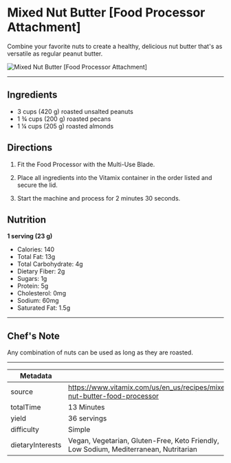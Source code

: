 # Mixed Nut Butter [Food Processor Attachment]

Combine your favorite nuts to create a healthy, delicious nut butter that's as versatile as regular peanut butter.

![Mixed Nut Butter [Food Processor Attachment]](https://www.vitamix.com/content/dam/vitamix/home/recipes/nut-butters/MixedNutButter_470x449.jpg)

---

## Ingredients

- 3 cups (420 g) roasted unsalted peanuts
- 1 ¾ cups (200 g) roasted pecans
- 1 ¼ cups (205 g) roasted almonds

## Directions

1. Fit the Food Processor with the Multi-Use Blade.

2. Place all ingredients into the Vitamix container in the order listed and secure the lid.

3. Start the machine and process for 2 minutes 30 seconds.

## Nutrition

**1 serving (23 g)**

- Calories: 140
- Total Fat: 13g
- Total Carbohydrate: 4g
- Dietary Fiber: 2g
- Sugars: 1g
- Protein: 5g
- Cholesterol: 0mg
- Sodium: 60mg
- Saturated Fat: 1.5g

---

## Chef's Note

Any combination of nuts can be used as long as they are roasted.

---

| Metadata |  |
| --- | --- |
| source | https://www.vitamix.com/us/en_us/recipes/mixed-nut-butter-food-processor |
| totalTime | 13 Minutes |
| yield | 36 servings |
| difficulty | Simple |
| dietaryInterests | Vegan, Vegetarian, Gluten-Free, Keto Friendly, Low Sodium, Mediterranean, Nutritarian |
